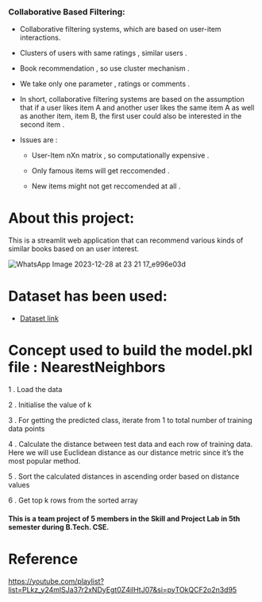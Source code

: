 ### Collaborative Based Filtering:
		
- Collaborative filtering systems, which are based on user-item interactions.
	
- Clusters of users with same ratings , similar users .
	
- Book recommendation , so use cluster mechanism .
	
- We take only one parameter , ratings or comments .
	
- In short, collaborative filtering systems are based on the assumption that if a user likes item A and another user likes the same item A as well as another item, item B, the first user could also be interested in the second item . 
	
- Issues are :

	- User-Item nXn matrix , so computationally expensive .

	- Only famous items will get reccomended .

	- New items might not get reccomended at all .   

# About this project:

This is a streamlit web application that can recommend various kinds of similar books based on an user interest.

![WhatsApp Image 2023-12-28 at 23 21 17_e996e03d](https://github.com/Kuldeep-Nayak/Book-Recommender-System_Collaborative-based-filtering/assets/138770146/bfb5c667-c2c6-4bfd-9d69-8b0697c8fdc3)


# Dataset has been used:

* [Dataset link](https://www.kaggle.com/ra4u12/bookrecommendation)

# Concept used to build the model.pkl file : NearestNeighbors

1 . Load the data
	
2 . Initialise the value of k

3 . For getting the predicted class, iterate from 1 to total number of training data points

4 . Calculate the distance between test data and each row of training data. Here we will use Euclidean distance as our distance metric since it’s the most popular method. 

5 . Sort the calculated distances in ascending order based on distance values
	
6 . Get top k rows from the sorted array


#### This is a team project of 5 members in the Skill and Project Lab in 5th semester during B.Tech. CSE.


# Reference 
https://youtube.com/playlist?list=PLkz_y24mlSJa37r2xNDyEgt0Z4ilHtJ07&si=pyTOkQCF2o2n3d95
